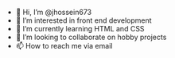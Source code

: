 - 👋 Hi, I’m @jhossein673
- 👀 I’m interested in front end development
- 🌱 I’m currently learning HTML and CSS
- 💞️ I’m looking to collaborate on hobby projects
- 📫 How to reach me via email

<!---
jhossein673/jhossein673 is a ✨ special ✨ repository because its `README.md` (this file) appears on your GitHub profile.
You can click the Preview link to take a look at your changes.
--->
